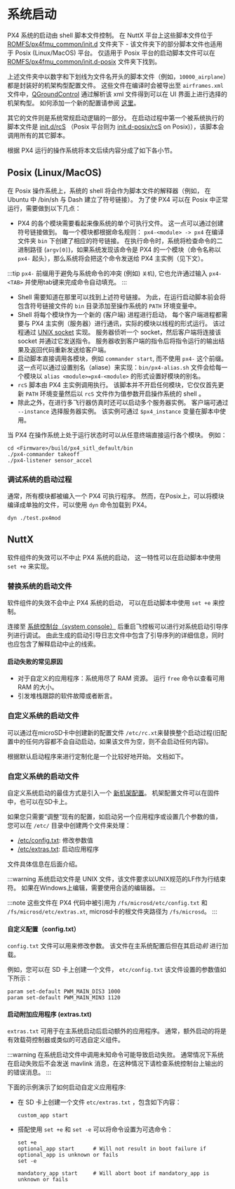 # 系统启动

PX4 系统的启动由 shell 脚本文件控制。 在 NuttX 平台上这些脚本文件位于 [ROMFS/px4fmu_common/init.d](https://github.com/PX4/PX4-Autopilot/tree/release/1.14/ROMFS/px4fmu_common/init.d) 文件夹下 - 该文件夹下的部分脚本文件也适用于 Posix (Linux/MacOS) 平台。 仅适用于 Posix 平台的启动脚本文件可以在 [ROMFS/px4fmu_common/init.d-posix](https://github.com/PX4/PX4-Autopilot/tree/release/1.14/ROMFS/px4fmu_common/init.d-posix) 文件夹下找到。

上述文件夹中以数字和下划线为文件名开头的脚本文件（例如，`10000_airplane`）都是封装好的机架构型配置文件。 这些文件在编译时会被导出至 `airframes.xml` 文件中，[QGroundControl](http://qgroundcontrol.com) 通过解析该 xml 文件得到可以在 UI 界面上进行选择的机架构型。 如何添加一个新的配置请参阅 [这里](../airframes/adding_a_new_frame.md)。

其它的文件则是系统常规启动逻辑的一部分。 在启动过程中第一个被系统执行的脚本文件是 [init.d/rcS](https://github.com/PX4/PX4-Autopilot/blob/release/1.14/ROMFS/px4fmu_common/init.d/rcS) （Posix 平台则为 [init.d-posix/rcS](https://github.com/PX4/PX4-Autopilot/blob/release/1.14/ROMFS/px4fmu_common/init.d-posix/rcS) on Posix)），该脚本会调用所有的其它脚本。

根据 PX4 运行的操作系统将本文后续内容分成了如下各小节。


## Posix (Linux/MacOS)

在 Posix 操作系统上，系统的 shell 将会作为脚本文件的解释器（例如， 在 Ubuntu 中 /bin/sh 与 Dash 建立了符号链接）。 为了使 PX4 可以在 Posix 中正常运行，需要做到以下几点：
- PX4 的各个模块需要看起来像系统的单个可执行文件。 这一点可以通过创建符号链接做到。 每一个模块都根据命名规则： `px4-<module> -> px4` 在编译文件夹 `bin` 下创建了相应的符号链接。 在执行命令时，系统将检查命令的二进制路径 (`argv[0]`)，如果系统发现该命令是 PX4 的一个模块（命令名称以 `px4-` 起头），那么系统将会把这个命令发送给 PX4 主实例（见下文）。

:::tip
`px4-` 前缀用于避免与系统命令的冲突 (例如) `关机`), 它也允许通过输入 `px4-<TAB>` 并使用tab键来完成命令自动填充。
:::
- Shell 需要知道在那里可以找到上述符号链接。 为此，在运行启动脚本前会将包含符号链接文件的 `bin` 目录添加至操作系统的 `PATH` 环境变量中。
- Shell 将每个模块作为一个新的 (客户端) 进程进行启动， 每个客户端进程都需要与 PX4 主实例（服务器）进行通讯，实际的模块以线程的形式运行。 该过程通过 [UNIX socket](http://man7.org/linux/man-pages/man7/unix.7.html) 实现。 服务器侦听一个 socket，然后客户端将连接该 socket 并通过它发送指令。 服务器收到客户端的指令后将指令运行的输出结果及返回代码重新发送给客户端。
- 启动脚本直接调用各模块，例如 `commander start`, 而不使用 `px4-` 这个前缀。 这一点可以通过设置别名（aliase）来实现：`bin/px4-alias.sh` 文件会给每一个模块以 `alias <module>=px4-<module>` 的形式设置好模块的别名。
- `rcS` 脚本由 PX4 主实例调用执行。 该脚本并不开启任何模块，它仅仅首先更新 `PATH` 环境变量然后以 `rcS` 文件作为值参数开启操作系统的 shell 。
- 除此之外，在进行多飞行器仿真时还可以启动多个服务器实例。 客户端可通过 `--instance` 选择服务器实例。 该实例可通过 `$px4_instance` 变量在脚本中使用。

当 PX4 在操作系统上处于运行状态时可以从任意终端直接运行各个模块。 例如：
```
cd <Firmware>/build/px4_sitl_default/bin
./px4-commander takeoff
./px4-listener sensor_accel
```

### 调试系统的启动过程

通常，所有模块都被编入一个 PX4 可执行程序。 然而，在Posix上，可以将模块编译成单独的文件，可以使用 `dyn` 命令加载到 PX4。
```
dyn ./test.px4mod
```

## NuttX

软件组件的失效可以不中止 PX4 系统的启动， 这一特性可以在启动脚本中使用 `set +e` 来实现。

### 替换系统的启动文件

软件组件的失效不会中止 PX4 系统的启动， 可以在启动脚本中使用 `set +e` 来控制。

连接至 [系统控制台（system console）](../debug/system_console.md) 后重启飞控板可以进行对系统启动引导序列进行调试。 由此生成的启动引导日志文件中包含了引导序列的详细信息，同时也应包含了解释启动中止的线索。

#### 启动失败的常见原因

- 对于自定义的应用程序：系统用尽了 RAM 资源。 运行 `free` 命令以查看可用 RAM 的大小。
- 引发堆栈跟踪的软件故障或者断言。

### 自定义系统的启动文件

可以通过在microSD卡中创建新的配置文件 `/etc/rc.xt`来替换整个启动过程(旧配置中的任何内容都不会自动启动，如果该文件为空，则不会启动任何内容)。

根据默认启动程序来进行定制化是一个比较好地开始。 文档如下。

### 自定义系统的启动文件

自定义系统启动的最佳方式是引入一个 [新机架配置](../dev_airframes/adding_a_new_frame.md)。 机架配置文件可以在固件中，也可以在SD卡上。

如果您只需要“调整”现有的配置，如启动另一个应用程序或设置几个参数的值， 您可以在 `/etc/` 目录中创建两个文件来处理：

- [/etc/config.txt](#customizing-the-configuration-config-txt): 修改参数值
- [/etc/extras.txt](#starting-additional-applications-extras-txt): 启动应用程序

文件具体信息在后面介绍。

:::warning
系统启动文件是 UNIX 文件，该文件要求以UNIX规范的LF作为行结束符。
如果在Windows上编辑，需要使用合适的编辑器。
:::

:::note
这些文件在 PX4 代码中被引用为 `/fs/microsd/etc/config.txt` 和 `/fs/microsd/etc/extras.xt`, microsd卡的根文件夹路径为 `/fs/microsd`。
:::

#### 自定义配置（config.txt）

`config.txt` 文件可以用来修改参数。 该文件在主系统配置后但在其启动*前* 进行加载。

例如，您可以在 SD 卡上创建一个文件， `etc/config.txt` 该文件设置的参数值如下所示：

```
param set-default PWM_MAIN_DIS3 1000
param set-default PWM_MAIN_MIN3 1120
```

#### 启动附加应用程序 (extras.txt)

`extras.txt` 可用于在主系统启动后启动额外的应用程序。 通常，额外启动的将是有效载荷控制器或类似的可选自定义组件。

:::warning
在系统启动文件中调用未知命令可能导致启动失败。
通常情况下系统在启动失败后不会发送 mavlink 消息，在这种情况下请检查系统控制台上输出的的错误消息。
:::

下面的示例演示了如何启动自定义应用程序:
- 在 SD 卡上创建一个文件 `etc/extras.txt` ，包含如下内容：
  ```
  custom_app start
  ```
- 搭配使用 `set +e` 和 `set -e` 可以将命令设置为可选命令：

  ```
  set +e
  optional_app start      # Will not result in boot failure if optional_app is unknown or fails
  set -e

  mandatory_app start     # Will abort boot if mandatory_app is unknown or fails
  ```
